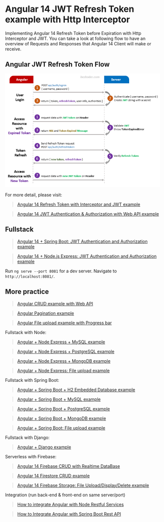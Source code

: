 # Angular 14 JWT Refresh Token example with Http Interceptor

Implementing Angular 14 Refresh Token before Expiration with Http Interceptor and JWT.
You can take a look at following flow to have an overview of Requests and Responses that Angular 14 Client will make or receive.

## Angular JWT Refresh Token Flow
![angular-14-refresh-token-jwt-interceptor-example](angular-14-refresh-token-jwt-interceptor-example.png)

For more detail, please visit:
> [Angular 14 Refresh Token with Interceptor and JWT example](https://www.gabriel.iosefbinica.com/angular-14-refresh-token/)

> [Angular 14 JWT Authentication & Authorization with Web API example](https://www.gabriel.iosefbinica.com/angular-14-jwt-auth/)

## Fullstack
> [Angular 14 + Spring Boot: JWT Authentication and Authorization example](https://www.gabriel.iosefbinica.com/angular-14-spring-boot-jwt-auth/)

> [Angular 14 + Node.js Express: JWT Authentication and Authorization example](https://www.gabriel.iosefbinica.com/node-js-angular-14-jwt-auth/)

Run `ng serve --port 8081` for a dev server. Navigate to `http://localhost:8081/`.

## More practice
> [Angular CRUD example with Web API](https://www.gabriel.iosefbinica.com/angular-14-crud-example/)

> [Angular Pagination example](https://www.gabriel.iosefbinica.com/angular-14-pagination-ngx/)

> [Angular File upload example with Progress bar](https://www.gabriel.iosefbinica.com/angular-14-file-upload/)

Fullstack with Node:

> [Angular + Node Express + MySQL example](https://www.gabriel.iosefbinica.com/angular-14-node-js-express-mysql/)

> [Angular + Node Express + PostgreSQL example](https://www.gabriel.iosefbinica.com/angular-14-node-js-express-postgresql/)

> [Angular + Node Express + MongoDB example](https://www.gabriel.iosefbinica.com/mean-stack-crud-example-angular-14/)

> [Angular + Node Express: File upload example](https://www.gabriel.iosefbinica.com/angular-14-node-express-file-upload/)

Fullstack with Spring Boot:

> [Angular + Spring Boot + H2 Embedded Database example](https://www.gabriel.iosefbinica.com/spring-boot-angular-14-crud/)

> [Angular + Spring Boot + MySQL example](https://www.gabriel.iosefbinica.com/spring-boot-angular-14-mysql/)

> [Angular + Spring Boot + PostgreSQL example](https://www.gabriel.iosefbinica.com/spring-boot-angular-14-postgresql//)

> [Angular + Spring Boot + MongoDB example](https://www.gabriel.iosefbinica.com/spring-boot-angular-14-mongodb/)

> [Angular + Spring Boot: File upload example](https://www.gabriel.iosefbinica.com/angular-14-spring-boot-file-upload/)

Fullstack with Django:
> [Angular + Django example](https://www.gabriel.iosefbinica.com/django-angular-13-crud-rest-framework/)

Serverless with Firebase:
> [Angular 14 Firebase CRUD with Realtime DataBase](https://www.gabriel.iosefbinica.com/angular-14-firebase-crud/)

> [Angular 14 Firestore CRUD example](https://www.gabriel.iosefbinica.com/angular-14-firestore-crud/)

> [Angular 14 Firebase Storage: File Upload/Display/Delete example](https://www.gabriel.iosefbinica.com/angular-14-firebase-storage/)

Integration (run back-end & front-end on same server/port)
> [How to integrate Angular with Node Restful Services](https://www.gabriel.iosefbinica.com/integrate-angular-12-node-js/)

> [How to Integrate Angular with Spring Boot Rest API](https://www.gabriel.iosefbinica.com/integrate-angular-12-spring-boot/)
